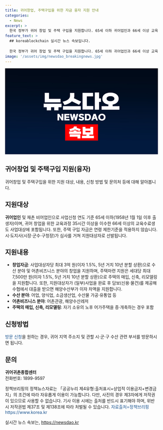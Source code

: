 ```yaml
---
title: 귀어창업, 주택구입을 위한 자금 융자 지원 안내
categories:
  - News
excerpt: >
  한국 정부가 귀어 창업 및 주택 구입을 지원합니다. 65세 이하 귀어업인과 66세 이상 교육수료생도 대상이며, 최고 3억원의 창업자금과 최대 7,500만원의 주택마련 지원이 가능합니다. 어업, 양식업, 소금생산업, 수산물 가공·유통업, 어촌관광, 해양수산레저 등 분야 창업이 가능하며, 담보 제공 시 수협에서 이자 차액을 지원합니다. 요청 시 주소지 부서를 방문하거나 귀어귀촌종합센터(☎1899-9597)로 문의 가능합니다.
feature_text: >
  ## koreablockchain 실시간 뉴스 속보입니다.

  한국 정부가 귀어 창업 및 주택 구입을 지원합니다. 65세 이하 귀어업인과 66세 이상 교육수료생도 대상이며, 최고 3억원의 창업자금과 최대 7,500만원의 주택마련 지원이 가능합니다. 어업, 양식업, 소금생산업, 수산물 가공·유통업, 어촌관광, 해양수산레저 등 분야 창업이 가능하며, 담보 제공 시 수협에서 이자 차액을 지원합니다. 요청 시 주소지 부서를 방문하거나 귀어귀촌종합센터(☎1899-9597)로 문의 가능합니다.
image: '/assets/img/newsdao_breakingnews.jpg'
---
```


<p><img src="/assets/img/newsdao_breakingnews.jpg" alt="koreablockchain 속보" /></p>

<h2>귀어창업 및 주택구입 지원(융자)</h2>

<p data-ke-size="size16">귀어창업 및 주택구입을 위한 지원 대상, 내용, 신청 방법 및 문의처 등에 대해 알아봅니다.</p>

<h2>지원대상</h2>

<p><b>귀어업인</b> 및 재촌 비어업인으로 사업신청 연도 기준 65세 이하(1958년 1월 1일 이후 출생자)이며, 귀어 창업을 위한 교육과정 35시간 이상을 이수한 66세 이상의 교육수료생도 사업대상에 포함됩니다. 또한, 주택 구입 자금은 연령 제한기준을 적용하지 않습니다. 시·도지사(시장·군수·구청장)가 심사를 거쳐 지원대상자로 선발됩니다.</p>

<h2>지원내용</h2>

<ul>
  <li><b>창업자금</b>: 사업대상자당 최대 3억 원(이자 1.5%, 5년 거치 10년 분할 상환)으로 수산 분야 및 어촌비즈니스 분야의 창업을 지원하며, 주택마련 지원은 세대당 최대 7,500만 원(이자 1.5%, 5년 거치 10년 분할 상환)으로 주택의 매입, 신축, 리모델링을 지원합니다. 또한, 지원대상자가 (일부)사업을 완료 후 담보(신용·물건)를 제공해 수협에서 대출을 받으면 해양수산부가 이자 차액을 지원합니다.</li>
  <li><b>수산 분야</b>: 어업, 양식업, 소금생산업, 수산물 가공·유통업 등</li>
  <li><b>어촌비즈니스 분야</b>: 어촌관광, 해양수산레저</li>
  <li><b>주택의 매입, 신축, 리모델링</b>: 자기 소유의 노후 어가주택을 증·개축하는 경우 포함</li>
</ul>

<h2>신청방법</h2>

<p><span style="color: #1a5490;">방문 신청</span>을 원하는 경우, 귀어 지역 주소지 및 관할 시·군·구 수산 관련 부서를 방문하시면 됩니다.</p>

<h2>문의</h2>

<p><b>귀어귀촌종합센터</b><br>
  전화번호: 1899-9597</p>

<p data-ke-size="size16">정책브리핑의 정책뉴스자료는 「공공누리 제4유형:출처표시+상업적 이용금지+변경금지」의 조건에 따라 자유롭게 이용이 가능합니다. 다만, 사진의 경우 제3자에게 저작권이 있으므로 사용할 수 없습니다. 기사 이용 시에는 출처를 반드시 표기해야 하며, 위반 시 저작권법 제37조 및 제138조에 따라 처벌될 수 있습니다. <span style="color: #1a5490;">자료출처=정책브리핑 https://www.korea.kr</span></p>
실시간 뉴스 속보는, <a href="https://newsdao.kr" rel="dofollow">https://newsdao.kr</a>


